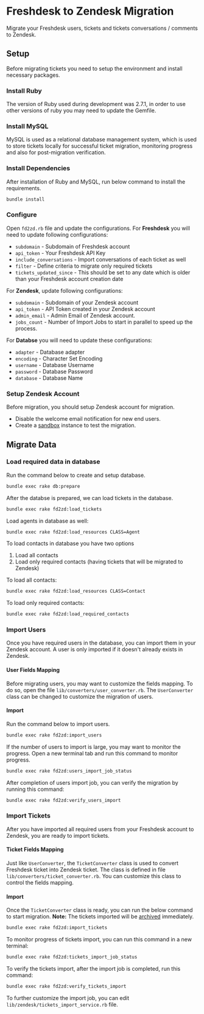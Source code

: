 # Freshdesk to Zendesk Migration
Migrate your Freshdesk users, tickets and tickets conversations / comments to Zendesk.
## Setup
Before migrating tickets you need to setup the environment and install necessary packages.
### Install Ruby
The version of Ruby used during development was 2.7.1, in order to use other versions of ruby you may need to update the Gemfile.
### Install MySQL
MySQL is used as a relational database management system, which is used to store tickets locally for successful ticket migration, monitoring progress and also for post-migration verification.
### Install Dependencies
After installation of Ruby and MySQL, run below command to install the requirements.
```sh
bundle install
```
### Configure
Open `fd2zd.rb` file and update the configurations. For **Freshdesk** you will need to update following configurations:
- `subdomain` - Subdomain of Freshdesk account
- `api_token` - Your Freshdesk API Key
- `include_conversations` - Import conversations of each ticket as well
- `filter` - Define criteria to migrate only required tickets
- `tickets_updated_since` - This should be set to any date which is older than your Freshdesk account creation date

For **Zendesk**, update following configurations:
- `subdomain` - Subdomain of your Zendesk account
- `api_token` - API Token created in your Zendesk account
- `admin_email` - Admin Email of Zendesk account.
- `jobs_count` - Number of Import Jobs to start in parallel to speed up the process.

For **Databse** you will need to update these configurations:
- `adapter` - Database adapter
- `encoding` - Character Set Encoding
- `username` - Database Username
- `password` - Database Password
- `database` - Database Name

### Setup Zendesk Account
Before migration, you should setup Zendesk account for migration.
- Disable the welcome email notification for new end users.
- Create a [sandbox](https://support.zendesk.com/hc/en-us/articles/203661826-Testing-changes-in-your-standard-sandbox) instance to test the migration.

## Migrate Data
### Load required data in database
Run the command below to create and setup database.
```sh
bundle exec rake db:prepare
```
After the databse is prepared, we can load tickets in the database.
```sh
bundle exec rake fd2zd:load_tickets
```
Load agents in database as well:
```sh
bundle exec rake fd2zd:load_resources CLASS=Agent
```
To load contacts in database you have two options
1. Load all contacts
2. Load only required contacts (having tickets that will be migrated to Zendesk)

To load all contacts:
```sh
bundle exec rake fd2zd:load_resources CLASS=Contact
```
To load only required contacts:
```sh
bundle exec rake fd2zd:load_required_contacts
```
### Import Users
Once you have required users in the database, you can import them in your Zendesk account. A user is only imported if it doesn't already exists in Zendesk.
#### User Fields Mapping
Before migrating users, you may want to customize the fields mapping. To do so, open the file `lib/converters/user_converter.rb`. The `UserConverter` class can be changed to customize the migration of users.

#### Import
Run the command below to import users.
```sh
bundle exec rake fd2zd:import_users
```
If the number of users to import is large, you may want to monitor the progress. Open a new terminal tab and run this command to monitor progress.
```sh
bundle exec rake fd2zd:users_import_job_status
```
After completion of users import job, you can verify the migration by running this command:
```sh
bundle exec rake fd2zd:verify_users_import
```
### Import Tickets
After you have imported all required users from your Freshdesk account to Zendesk, you are ready to import tickets.

#### Ticket Fields Mapping
Just like `UserConverter`, the `TicketConverter` class is used to convert Freshdesk ticket into Zendesk ticket. The class is defined in file `lib/converters/ticket_converter.rb`. You can customize this class to control the fields mapping.

#### Import
Once the `TicketConverter` class is ready, you can run the below command to start migration.
**Note:** The tickets imported will be [archived](https://support.zendesk.com/hc/en-us/articles/203657756-About-ticket-archiving) immediately.
```sh
bundle exec rake fd2zd:import_tickets
```
To monitor progress of tickets import, you can run this command in a new terminal:
```sh
bundle exec rake fd2zd:tickets_import_job_status
```
To verify the tickets import, after the import job is completed, run this command:
```sh
bundle exec rake fd2zd:verify_tickets_import
```

To further customize the import job, you can edit `lib/zendesk/tickets_import_service.rb` file.
